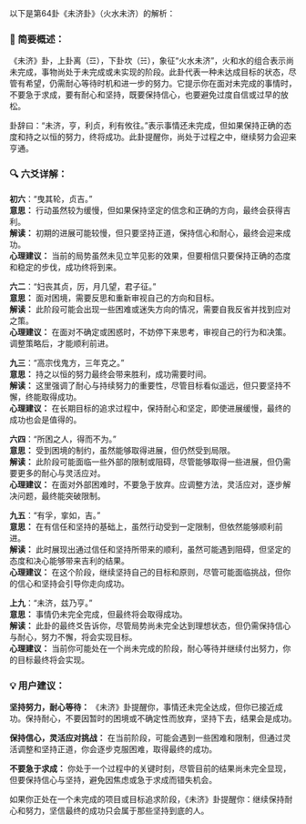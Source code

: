 以下是第64卦《未济卦》（火水未济）的解析：

### 🌱 简要概述：

《未济》卦，上卦离（☲），下卦坎（☵），象征“火水未济”，火和水的组合表示尚未完成，事物尚处于未完成或未实现的阶段。此卦代表一种未达成目标的状态，尽管有希望，仍需耐心等待时机和进一步的努力。它提示你在面对未完成的事情时，不要急于求成，要有耐心和坚持，既要保持信心，也要避免过度自信或过早的放松。

卦辞曰：“未济，亨，利贞，利有攸往。”表示事情还未完成，但如果保持正确的态度和持之以恒的努力，终将成功。此卦提醒你，尚处于过程之中，继续努力会迎来亨通。

### 🔍 六爻详解：

__初六__：“曳其轮，贞吉。”  
__意思：__ 行动虽然较为缓慢，但如果保持坚定的信念和正确的方向，最终会获得吉利。  
__解读：__ 初期的进展可能较慢，但只要坚持正道，保持信心和耐心，最终会迎来成功。  
__心理建议：__ 当前的局势虽然未见立竿见影的效果，但要相信只要保持正确的态度和稳定的步伐，成功终将到来。

__六二__：“妇丧其贞，厉，月几望，君子征。”  
__意思：__ 面对困境，需要反思和重新审视自己的方向和目标。  
__解读：__ 此阶段可能会出现一些困难或迷失方向的情况，需要自我反省并找到应对之策。  
__心理建议：__ 在面对不确定或困惑时，不妨停下来思考，审视自己的行为和决策。调整策略后，才能顺利前进。

__九三__：“高宗伐鬼方，三年克之。”  
__意思：__ 持之以恒的努力最终会带来胜利，成功需要时间。  
__解读：__ 这里强调了耐心与持续努力的重要性，尽管目标看似遥远，但只要坚持不懈，终能取得成功。  
__心理建议：__ 在长期目标的追求过程中，保持耐心和坚定，即使进展缓慢，最终的成功也会是值得的。

__六四__：“所困之人，得而不为。”  
__意思：__ 受到困境的制约，虽然能够取得进展，但仍然受到局限。  
__解读：__ 此阶段可能面临一些外部的限制或阻碍，尽管能够取得一些进展，但仍需要更多的耐心与灵活应对。  
__心理建议：__ 在面对外部困难时，不要急于放弃。应调整方法，灵活应对，逐步解决问题，最终能突破限制。

__九五__：“有孚，挛如，吉。”  
__意思：__ 在有信任和坚持的基础上，虽然行动受到一定限制，但依然能够顺利前进。  
__解读：__ 此时展现出通过信任和坚持所带来的顺利，虽然可能遇到阻碍，但坚定的态度和决心能够带来吉利的结果。  
__心理建议：__ 在这个阶段，继续坚持自己的目标和原则，尽管可能面临挑战，但你的信心和坚持会引导你走向成功。

__上九__：“未济，兹乃亨。”  
__意思：__ 事情仍未完全完成，但最终将会取得成功。  
__解读：__ 此卦的最终爻告诉你，尽管局势尚未完全达到理想状态，但仍需保持信心与耐心，努力不懈，将会实现目标。  
__心理建议：__ 当前你可能处在一个尚未完成的阶段，耐心等待并继续付出努力，你的目标最终将会实现。

### 💡 用户建议：

__坚持努力，耐心等待：__ 《未济》卦提醒你，事情还未完全达成，但你已接近成功。保持耐心，不要因暂时的困境或不确定性而放弃，坚持下去，结果会是成功。

__保持信心，灵活应对挑战：__ 在当前阶段，可能会遇到一些困难和限制，但通过灵活调整和坚持正道，你会逐步克服困难，取得最终的成功。

__不要急于求成：__ 你处于一个过程中的关键时刻，尽管目前的结果尚未完全显现，但要保持信心与坚持，避免因焦虑或急于求成而错失机会。

如果你正处在一个未完成的项目或目标追求阶段，《未济》卦提醒你：继续保持耐心和努力，坚信最终的成功只会属于那些坚持到底的人。

